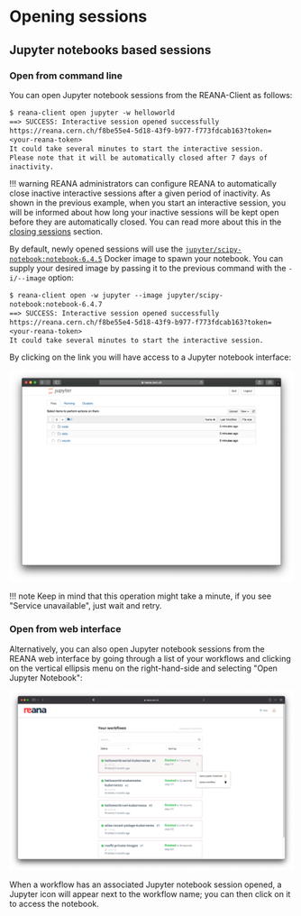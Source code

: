 # Opening sessions

## Jupyter notebooks based sessions

### Open from command line

You can open Jupyter notebook sessions from the REANA-Client as follows:

```console
$ reana-client open jupyter -w helloworld
==> SUCCESS: Interactive session opened successfully
https://reana.cern.ch/f8be55e4-5d18-43f9-b977-f773fdcab163?token=<your-reana-token>
It could take several minutes to start the interactive session.
Please note that it will be automatically closed after 7 days of inactivity.
```

!!! warning
    REANA administrators can configure REANA to automatically close
    inactive interactive sessions after a given period of inactivity.
    As shown in the previous example, when you start an interactive session,
    you will be informed about how long your inactive sessions will be kept open before they are
    automatically closed. You can read more about this in the [closing sessions](../closing-sessions#auto-closure-of-inactive-sessions) section.

By default, newly opened sessions will use the
[`jupyter/scipy-notebook:notebook-6.4.5`](https://hub.docker.com/layers/jupyter/scipy-notebook/notebook-6.4.5/images/sha256-b6a4ce777b837496d5612b7ce4efba9aa015576cb6993817721b8d293a7c2a3c?context=explore) Docker image to spawn your notebook. You can supply
your desired image by passing it to the previous command with the
`-i/--image` option:

```console
$ reana-client open -w jupyter --image jupyter/scipy-notebook:notebook-6.4.7
==> SUCCESS: Interactive session opened successfully
https://reana.cern.ch/f8be55e4-5d18-43f9-b977-f773fdcab163?token=<your-reana-token>
It could take several minutes to start the interactive session.
```

By clicking on the link you will have access to a Jupyter notebook interface:

![jupyter-notebook](../../images/interactive-session-jupyter-notebook.png)

!!! note
    Keep in mind that this operation might take a minute, if you see
    "Service unavailable", just wait and retry.

### Open from web interface

Alternatively, you can also open Jupyter notebook sessions from the
REANA web interface by going through a list of your workflows and
clicking on the vertical ellipsis menu on the right-hand-side and
selecting "Open Jupyter Notebook":

![ui-open-session](../../images/ui-open-session.png)

When a workflow has an associated Jupyter notebook session opened, a
Jupyter icon will appear next to the workflow name; you can then click
on it to access the notebook.
